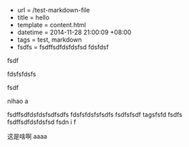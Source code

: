  - url = /test-markdown-file
 - title = hello
 - template = content.html
 - datetime = 2014-11-28 21:00:09 +08:00
 - tags = test, markdown
 - fsdfs = fsdffsdfdsfdsfsd fdsfdsf

fsdf

fdsfsfdsfs

fsdf


nihao a


fsdffsdfdsfdsfsdfsdfs
fdsfsfdsfsfsdfs
fsdfsfsdf
tagsfsfd
fsdfs
fsdffsdfdsfdsfsd
fsdn i
f


这是啥啊
aaaa